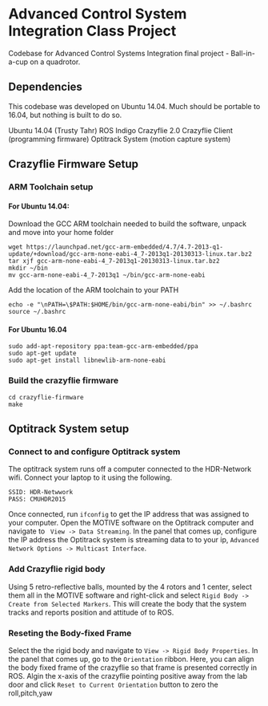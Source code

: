 # Advanced Control System Integration Class Project

Codebase for Advanced Control Systems Integration final project - Ball-in-a-cup on a quadrotor.

## Dependencies

This codebase was developed on Ubuntu 14.04. Much should be portable to 16.04, but nothing is built to do so.

Ubuntu 14.04 (Trusty Tahr)
ROS Indigo
Crazyflie 2.0
Crazyflie Client (programming firmware)
Optitrack System (motion capture system)

## Crazyflie Firmware Setup

### ARM Toolchain setup

#### For Ubuntu 14.04:

Download the GCC ARM toolchain needed to build the software, unpack and move into your home folder
```
wget https://launchpad.net/gcc-arm-embedded/4.7/4.7-2013-q1-update/+download/gcc-arm-none-eabi-4_7-2013q1-20130313-linux.tar.bz2
tar xjf gcc-arm-none-eabi-4_7-2013q1-20130313-linux.tar.bz2
mkdir ~/bin
mv gcc-arm-none-eabi-4_7-2013q1 ~/bin/gcc-arm-none-eabi
```
Add the location of the ARM toolchain to your PATH
```
echo -e "\nPATH=\$PATH:$HOME/bin/gcc-arm-none-eabi/bin" >> ~/.bashrc
source ~/.bashrc
```

#### For Ubuntu 16.04

```
sudo add-apt-repository ppa:team-gcc-arm-embedded/ppa
sudo apt-get update
sudo apt-get install libnewlib-arm-none-eabi
```

### Build the crazyflie firmware
```
cd crazyflie-firmware
make
```

## Optitrack System setup

### Connect to and configure Optitrack system

The optitrack system runs off a computer connected to the HDR-Network wifi. Connect your laptop to it using the following.
```
SSID: HDR-Netwwork
PASS: CMUHDR2015
```

Once connected, run ```ifconfig``` to get the IP address that was assigned to your computer. Open the MOTIVE software on the Optitrack computer and navigate to ``` View -> Data Streaming```. In the panel that comes up, configure the IP address the Optitrack system is streaming data to to your ip, ```Advanced Network Options -> Multicast Interface```.

### Add Crazyflie rigid body

Using 5 retro-reflective balls, mounted by the 4 rotors and 1 center, select them all in the MOTIVE software and right-click and select ```Rigid Body -> Create from Selected Markers```. This will create the body that the system tracks and reports position and attitude of to ROS.

### Reseting the Body-fixed Frame

Select the the rigid body and navigate to ```View -> Rigid Body Properties```. In the panel that comes up, go to the ```Orientation``` ribbon. Here, you can align the body fixed frame of the crazyflie so that frame is presented correctly in ROS. Algin the x-axis of the crazyflie pointing positive away from the lab door and click ```Reset to Current Orientation``` button to zero the roll,pitch,yaw
